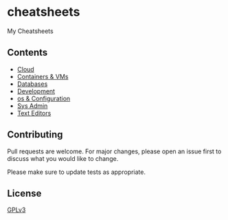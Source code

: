 # cheatsheets

My Cheatsheets

## Contents

- [Cloud](sheets/cloud)
- [Containers & VMs](sheets/containers-vms)
- [Databases](sheets/databases)
- [Development](sheets/dev)
- [os & Configuration](sheets/os-config)
- [Sys Admin](sheets/sysadmin)
- [Text Editors](sheets/text-editors)

## Contributing

Pull requests are welcome. For major changes, please open an issue first
to discuss what you would like to change.

Please make sure to update tests as appropriate.

## License

[GPLv3](https://www.gnu.org/licenses/gpl-3.0.en.html)
